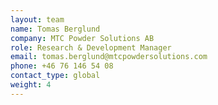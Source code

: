 ```yaml
---
layout: team
name: Tomas Berglund
company: MTC Powder Solutions AB
role: Research & Development Manager
email: tomas.berglund@mtcpowdersolutions.com
phone: +46 76 146 54 08
contact_type: global
weight: 4
---
```

